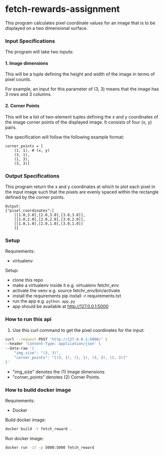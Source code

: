 # fetch-rewards-assignment

This program calculates pixel coordinate values for an image that is to be displayed on a two dimensional surface.

### Input Specifications
The program will take two inputs:

#### 1. Image dimensions
This will be a tuple defining the height and width of the image in terms of pixel counts.

For example, an input for this parameter of (3, 3) means that the image has 3 rows and 3 columns.

#### 2. Corner Points
This will be a list of two-element tuples defining the x and y coordinates of the image corner points of the displayed image. It consists of four (x, y) pairs.
 
The specification will follow the following example format:

```
corner_points = [
    (1, 1), # (x, y)
    (3, 1), 
    (1, 3), 
    (3, 3)]  
```

### Output Specifications
This program return the x and y coordinates at which to plot each pixel in the input image such that the pixels are evenly spaced within the rectangle defined by the corner points.

```
Output:
{"pixel_coordinates":[
    [[1.0,3.0],[2.0,3.0],[3.0,3.0]],
    [[1.0,2.0],[2.0,2.0],[3.0,2.0]],
    [[1.0,1.0],[2.0,1.0],[3.0,1.0]]
    ]}
```

### Setup
Requirements:
- virtualenv

Setup:
- clone this repo
- make a virtualenv inside it e.g. virtualenv fetchr_env
- activate the venv e.g. source fetchr_env/bin/activate
- install the requirements pip install -r requirements.txt
- run the app e.g. `python app.py`
- app should be available at http://127.0.0.1:5000
### How to run this api
1. Use this curl command to get the pixel coordinates for the input:
```bash
curl --request POST 'http://127.0.0.1:5000/' \
--header 'Content-Type: application/json' \
--data-raw '{
    "img_size": "(3, 3)",
    "corner_points": "[(3, 1), (1, 1), (3, 3), (1, 3)]"
}'
```
- "img_size" denotes the (1) Image dimensions 
- "corner_points" denotes (2) Corner Points.

### How to build docker image
Requirements:
- Docker

Build docker image: 
```bash
docker build -t fetch_reward .
```

Run docker image:
```bash
docker run -it -p 5000:5000 fetch_reward
```



